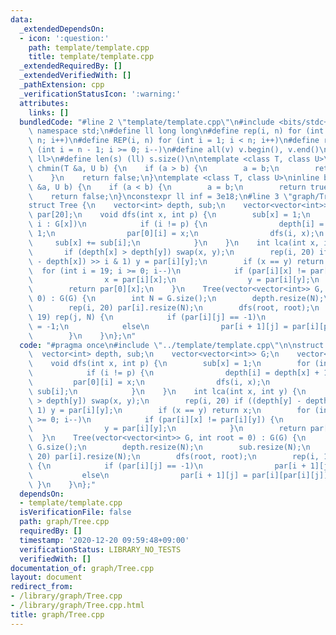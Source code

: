 ```yaml
---
data:
  _extendedDependsOn:
  - icon: ':question:'
    path: template/template.cpp
    title: template/template.cpp
  _extendedRequiredBy: []
  _extendedVerifiedWith: []
  _pathExtension: cpp
  _verificationStatusIcon: ':warning:'
  attributes:
    links: []
  bundledCode: "#line 2 \"template/template.cpp\"\n#include <bits/stdc++.h>\nusing\
    \ namespace std;\n#define ll long long\n#define rep(i, n) for (int i = 0; i <\
    \ n; i++)\n#define REP(i, n) for (int i = 1; i < n; i++)\n#define rev(i, n) for\
    \ (int i = n - 1; i >= 0; i--)\n#define all(v) v.begin(), v.end()\n#define P pair<ll,\
    \ ll>\n#define len(s) (ll) s.size()\n\ntemplate <class T, class U>\ninline bool\
    \ chmin(T &a, U b) {\n    if (a > b) {\n        a = b;\n        return true;\n\
    \    }\n    return false;\n}\ntemplate <class T, class U>\ninline bool chmax(T\
    \ &a, U b) {\n    if (a < b) {\n        a = b;\n        return true;\n    }\n\
    \    return false;\n}\nconstexpr ll inf = 3e18;\n#line 3 \"graph/Tree.cpp\"\n\n\
    struct Tree {\n    vector<int> depth, sub;\n    vector<vector<int>> G;\n    vector<int>\
    \ par[20];\n    void dfs(int x, int p) {\n        sub[x] = 1;\n        for (int\
    \ i : G[x])\n            if (i != p) {\n                depth[i] = depth[x] +\
    \ 1;\n                par[0][i] = x;\n                dfs(i, x);\n           \
    \     sub[x] += sub[i];\n            }\n    }\n    int lca(int x, int y) {\n \
    \       if (depth[x] > depth[y]) swap(x, y);\n        rep(i, 20) if ((depth[y]\
    \ - depth[x]) >> i & 1) y = par[i][y];\n        if (x == y) return x;\n      \
    \  for (int i = 19; i >= 0; i--)\n            if (par[i][x] != par[i][y]) {\n\
    \                x = par[i][x];\n                y = par[i][y];\n            }\n\
    \        return par[0][x];\n    }\n    Tree(vector<vector<int>> G, int root =\
    \ 0) : G(G) {\n        int N = G.size();\n        depth.resize(N);\n        sub.resize(N);\n\
    \        rep(i, 20) par[i].resize(N);\n        dfs(root, root);\n        rep(i,\
    \ 19) rep(j, N) {\n            if (par[i][j] == -1)\n                par[i + 1][j]\
    \ = -1;\n            else\n                par[i + 1][j] = par[i][par[i][j]];\n\
    \        }\n    }\n};\n"
  code: "#pragma once\n#include \"../template/template.cpp\"\n\nstruct Tree {\n  \
    \  vector<int> depth, sub;\n    vector<vector<int>> G;\n    vector<int> par[20];\n\
    \    void dfs(int x, int p) {\n        sub[x] = 1;\n        for (int i : G[x])\n\
    \            if (i != p) {\n                depth[i] = depth[x] + 1;\n       \
    \         par[0][i] = x;\n                dfs(i, x);\n                sub[x] +=\
    \ sub[i];\n            }\n    }\n    int lca(int x, int y) {\n        if (depth[x]\
    \ > depth[y]) swap(x, y);\n        rep(i, 20) if ((depth[y] - depth[x]) >> i &\
    \ 1) y = par[i][y];\n        if (x == y) return x;\n        for (int i = 19; i\
    \ >= 0; i--)\n            if (par[i][x] != par[i][y]) {\n                x = par[i][x];\n\
    \                y = par[i][y];\n            }\n        return par[0][x];\n  \
    \  }\n    Tree(vector<vector<int>> G, int root = 0) : G(G) {\n        int N =\
    \ G.size();\n        depth.resize(N);\n        sub.resize(N);\n        rep(i,\
    \ 20) par[i].resize(N);\n        dfs(root, root);\n        rep(i, 19) rep(j, N)\
    \ {\n            if (par[i][j] == -1)\n                par[i + 1][j] = -1;\n \
    \           else\n                par[i + 1][j] = par[i][par[i][j]];\n       \
    \ }\n    }\n};"
  dependsOn:
  - template/template.cpp
  isVerificationFile: false
  path: graph/Tree.cpp
  requiredBy: []
  timestamp: '2020-12-20 09:59:48+09:00'
  verificationStatus: LIBRARY_NO_TESTS
  verifiedWith: []
documentation_of: graph/Tree.cpp
layout: document
redirect_from:
- /library/graph/Tree.cpp
- /library/graph/Tree.cpp.html
title: graph/Tree.cpp
---
```

